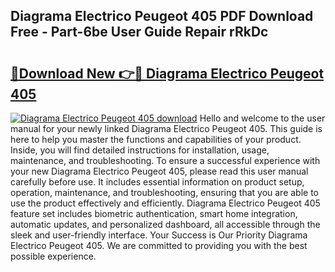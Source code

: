 ## Diagrama Electrico Peugeot 405 PDF Download Free - Part-6be User Guide Repair rRkDc

# <h2><a href="http://dfp1rp.blite.top/?on=Diagrama+Electrico+Peugeot+405">🔗Download New 👉🔴 Diagrama Electrico Peugeot 405</a></h2>

[![Diagrama Electrico Peugeot 405 download](https://i.imgur.com/lujVjoI.png)](http://dfp1rp.blite.top/?on=Diagrama+Electrico+Peugeot+405)
Hello and welcome to the user manual for your newly linked Diagrama Electrico Peugeot 405. This guide is here to help you master the functions and capabilities of your product. Inside, you will find detailed instructions for installation, usage, maintenance, and troubleshooting. To ensure a successful experience with your new Diagrama Electrico Peugeot 405, please read this user manual carefully before use. It includes essential information on product setup, operation, maintenance, and troubleshooting, ensuring that you are able to use the product effectively and efficiently. Diagrama Electrico Peugeot 405 feature set includes biometric authentication, smart home integration, automatic updates, and personalized dashboard, all accessible through the sleek and user-friendly interface. Your Success is Our Priority Diagrama Electrico Peugeot 405. We are committed to providing you with the best possible experience.

